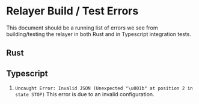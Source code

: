 # Relayer Build / Test Errors
This document should be a running list of errors we see from building/testing the relayer in both Rust and in Typescript integration tests.

## Rust

## Typescript
1. `Uncaught Error: Invalid JSON (Unexpected "\u001b" at position 2 in state STOP)`
    This error is due to an invalid configuration.